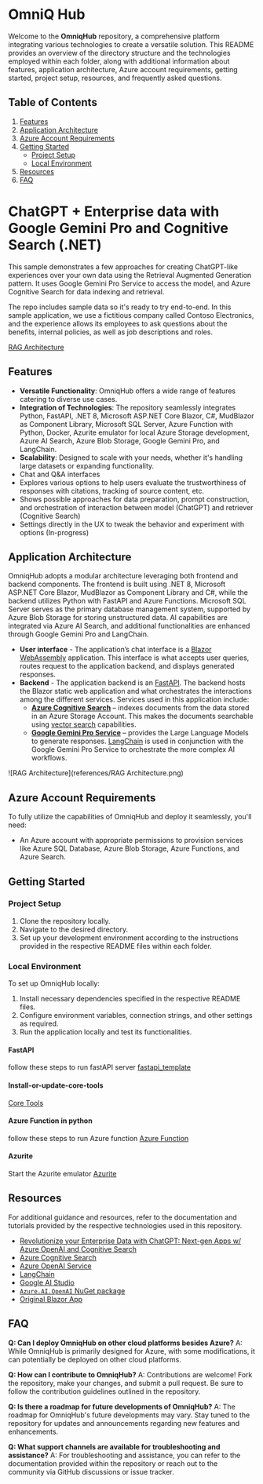 # OmniQ Hub

Welcome to the **OmniqHub** repository, a comprehensive platform integrating various technologies to create a versatile solution. This README provides an overview of the directory structure and the technologies employed within each folder, along with additional information about features, application architecture, Azure account requirements, getting started, project setup, resources, and frequently asked questions.

## Table of Contents

1. [Features](#features)
2. [Application Architecture](#application-architecture)
3. [Azure Account Requirements](#azure-account-requirements)
4. [Getting Started](#getting-started)
    - [Project Setup](#project-setup)
    - [Local Environment](#local-environment)
5. [Resources](#resources)
6. [FAQ](#faq)

# ChatGPT + Enterprise data with Google Gemini Pro and Cognitive Search (.NET)

This sample demonstrates a few approaches for creating ChatGPT-like experiences over your own data using the Retrieval Augmented Generation pattern. It uses Google Gemini Pro Service to access the model, and Azure Cognitive Search for data indexing and retrieval.

The repo includes sample data so it's ready to try end-to-end. In this sample application, we use a fictitious company called Contoso Electronics, and the experience allows its employees to ask questions about the benefits, internal policies, as well as job descriptions and roles.

[RAG Architecture](https://python.langchain.com/docs/use_cases/question_answering/#rag-architecture)

## Features

- **Versatile Functionality**: OmniqHub offers a wide range of features catering to diverse use cases.
- **Integration of Technologies**: The repository seamlessly integrates Python, FastAPI, .NET 8, Microsoft ASP.NET Core Blazor, C#, MudBlazor as Component Library, Microsoft SQL Server, Azure Function with Python, Docker, Azurite emulator for local Azure Storage development, Azure AI Search, Azure Blob Storage, Google Gemini Pro, and LangChain.
- **Scalability**: Designed to scale with your needs, whether it's handling large datasets or expanding functionality.
- Chat and Q&A interfaces
- Explores various options to help users evaluate the trustworthiness of responses with citations, tracking of source content, etc.
- Shows possible approaches for data preparation, prompt construction, and orchestration of interaction between model (ChatGPT) and retriever (Cognitive Search)
- Settings directly in the UX to tweak the behavior and experiment with options (In-progress)

## Application Architecture

OmniqHub adopts a modular architecture leveraging both frontend and backend components. The frontend is built using .NET 8, Microsoft ASP.NET Core Blazor, MudBlazor as Component Library and C#, while the backend utilizes Python with FastAPI and Azure Functions. Microsoft SQL Server serves as the primary database management system, supported by Azure Blob Storage for storing unstructured data. AI capabilities are integrated via Azure AI Search, and additional functionalities are enhanced through Google Gemini Pro and LangChain.

- **User interface** - The application’s chat interface is a [Blazor WebAssembly](https://learn.microsoft.com/aspnet/core/blazor/) application. This interface is what accepts user queries, routes request to the application backend, and displays generated responses.
- **Backend** - The application backend is an [FastAPI](https://fastapi.tiangolo.com/). The backend hosts the Blazor static web application and what orchestrates the interactions among the different services. Services used in this application include:
   - [**Azure Cognitive Search**](https://learn.microsoft.com/azure/search/search-what-is-azure-search) – indexes documents from the data stored in an Azure Storage Account. This makes the documents searchable using [vector search](https://learn.microsoft.com/azure/search/search-get-started-vector) capabilities. 
   - [**Google Gemini Pro Service**](https://ai.google.dev/docs) – provides the Large Language Models to generate responses. [LangChain](https://python.langchain.com/docs/get_started/introduction) is used in conjunction with the Google Gemini Pro Service to orchestrate the more complex AI workflows.

![RAG Architecture](references/RAG Architecture.png)

## Azure Account Requirements

To fully utilize the capabilities of OmniqHub and deploy it seamlessly, you'll need:
- An Azure account with appropriate permissions to provision services like Azure SQL Database, Azure Blob Storage, Azure Functions, and Azure Search.

## Getting Started

### Project Setup

1. Clone the repository locally.
2. Navigate to the desired directory.
3. Set up your development environment according to the instructions provided in the respective README files within each folder.

### Local Environment

To set up OmniqHub locally:
1. Install necessary dependencies specified in the respective README files.
2. Configure environment variables, connection strings, and other settings as required.
3. Run the application locally and test its functionalities.

#### FastAPI
follow these steps to run fastAPI server [fastapi_template](https://github.com/MusaddiqueHussainLabs/fastapi_template)

#### Install-or-update-core-tools
[Core Tools](https://learn.microsoft.com/en-us/azure/azure-functions/create-first-function-vs-code-python#install-or-update-core-tools)

#### Azure Function in python 
follow these steps to run Azure function [Azure Function](https://learn.microsoft.com/en-us/azure/azure-functions/create-first-function-vs-code-python#configure-your-environment)

#### Azurite
Start the Azurite emulator [Azurite](https://learn.microsoft.com/en-us/azure/azure-functions/create-first-function-vs-code-python#start-the-emulator)


## Resources

For additional guidance and resources, refer to the documentation and tutorials provided by the respective technologies used in this repository.

- [Revolutionize your Enterprise Data with ChatGPT: Next-gen Apps w/ Azure OpenAI and Cognitive Search](https://aka.ms/entgptsearchblog)
- [Azure Cognitive Search](https://learn.microsoft.com/azure/search/search-what-is-azure-search)
- [Azure OpenAI Service](https://learn.microsoft.com/azure/cognitive-services/openai/overview)
- [LangChain](https://python.langchain.com/docs/get_started/introduction)
- [Google AI Studio](https://aistudio.google.com/app/home)
- [`Azure.AI.OpenAI` NuGet package](https://www.nuget.org/packages/Azure.AI.OpenAI)
- [Original Blazor App](https://github.com/Azure-Samples/azure-search-openai-demo-csharp)

## FAQ

**Q: Can I deploy OmniqHub on other cloud platforms besides Azure?**
A: While OmniqHub is primarily designed for Azure, with some modifications, it can potentially be deployed on other cloud platforms.

**Q: How can I contribute to OmniqHub?**
A: Contributions are welcome! Fork the repository, make your changes, and submit a pull request. Be sure to follow the contribution guidelines outlined in the repository.

**Q: Is there a roadmap for future developments of OmniqHub?**
A: The roadmap for OmniqHub's future developments may vary. Stay tuned to the repository for updates and announcements regarding new features and enhancements.

**Q: What support channels are available for troubleshooting and assistance?**
A: For troubleshooting and assistance, you can refer to the documentation provided within the repository or reach out to the community via GitHub discussions or issue tracker.